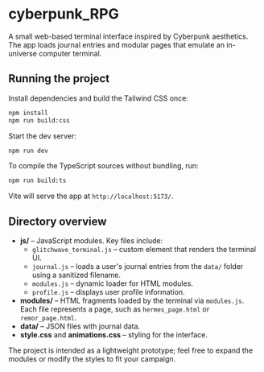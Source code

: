# cyberpunk_RPG

A small web-based terminal interface inspired by Cyberpunk aesthetics. The app loads journal entries and modular pages that emulate an in-universe computer terminal.

## Running the project

Install dependencies and build the Tailwind CSS once:

```bash
npm install
npm run build:css
```

Start the dev server:

```bash
npm run dev
```

To compile the TypeScript sources without bundling, run:

```bash
npm run build:ts
```

Vite will serve the app at `http://localhost:5173/`.

## Directory overview

- **js/** – JavaScript modules. Key files include:
  - `glitchwave_terminal.js` – custom element that renders the terminal UI.
  - `journal.js` – loads a user's journal entries from the `data/` folder using a sanitized filename.
  - `modules.js` – dynamic loader for HTML modules.
  - `profile.js` – displays user profile information.
- **modules/** – HTML fragments loaded by the terminal via `modules.js`. Each file represents a page, such as `hermes_page.html` or `remor_page.html`.
- **data/** – JSON files with journal data.
- **style.css** and **animations.css** – styling for the interface.

The project is intended as a lightweight prototype; feel free to expand the modules or modify the styles to fit your campaign.
